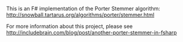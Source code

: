This is an F# implementation of the Porter Stemmer algorithm: http://snowball.tartarus.org/algorithms/porter/stemmer.html

For more information about this project, please see http://includebrain.com/blog/post/another-porter-stemmer-in-fsharp
